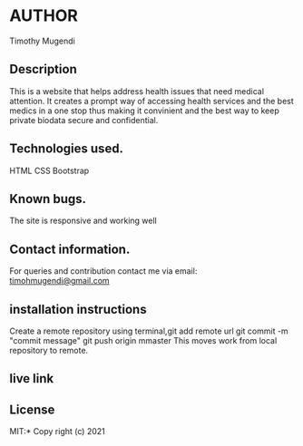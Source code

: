 # AUTHOR
Timothy Mugendi
## Description
This is a website that helps address health issues that need medical attention. It creates a prompt way of accessing health services and the best medics in a one stop thus making it convinient and the best way to keep private biodata secure and confidential.
## Technologies used.
HTML
CSS
Bootstrap
## Known bugs.
The site is responsive and working well
## Contact information.
For queries and contribution contact me via email: timohmugendi@gmail.com
## installation instructions
Create a remote repository
using terminal,git add remote url
git commit -m "commit message"
git push origin mmaster
This moves work from local repository to remote.
## live link

## License
MIT:*
Copy right (c) 2021
